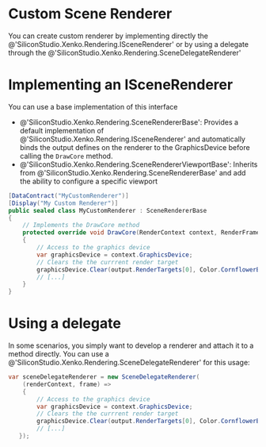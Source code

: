# Custom Scene Renderer

You can create custom renderer by implementing directly the @'SiliconStudio.Xenko.Rendering.ISceneRenderer' or by using a delegate through the @'SiliconStudio.Xenko.Rendering.SceneDelegateRenderer'

# Implementing an ISceneRenderer

You can use a base implementation of this interface

- @'SiliconStudio.Xenko.Rendering.SceneRendererBase': Provides a default implementation of @'SiliconStudio.Xenko.Rendering.ISceneRenderer' and automatically binds the output defines on the renderer to the GraphicsDevice before calling the `DrawCore` method.
- @'SiliconStudio.Xenko.Rendering.SceneRendererViewportBase': Inherits from @'SiliconStudio.Xenko.Rendering.SceneRendererBase' and add the ability to configure a specific viewport 

 

```cs
[DataContract("MyCustomRenderer")]
[Display("My Custom Renderer")]
public sealed class MyCustomRenderer : SceneRendererBase
{
    // Implements the DrawCore method
    protected override void DrawCore(RenderContext context, RenderFrame output)
    {
        // Access to the graphics device
        var graphicsDevice = context.GraphicsDevice;
        // Clears the the currrent render target
        graphicsDevice.Clear(output.RenderTargets[0], Color.CornflowerBlue);
        // [...] 
    }
}
```


# Using a delegate

In some scenarios, you simply want to develop a renderer and attach it to a method directly. You can use a @'SiliconStudio.Xenko.Rendering.SceneDelegateRenderer' for this usage:

```cs
var sceneDelegateRenderer = new SceneDelegateRenderer(
    (renderContext, frame) =>
    {
        // Access to the graphics device
        var graphicsDevice = context.GraphicsDevice;
        // Clears the the currrent render target
        graphicsDevice.Clear(output.RenderTargets[0], Color.CornflowerBlue);
        // [...] 
   });
```



